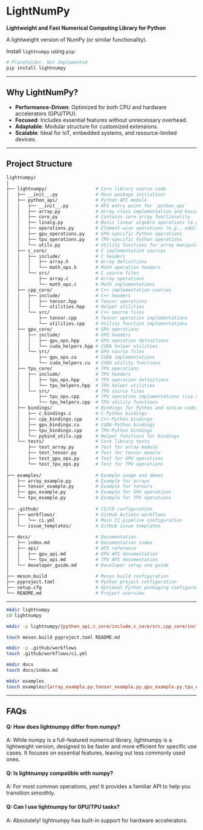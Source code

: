 # LightNumPy

**Lightweight and Fast Numerical Computing Library for Python**

A lightweight version of NumPy (or similar functionality).

Install `lightnumpy` using `pip`:

```bash
# Placeholder, Not Implemented
pip install lightnumpy
```

---

## Why LightNumPy?
- **Performance-Driven**: Optimized for both CPU and hardware accelerators (GPU/TPU).
- **Focused**: Includes essential features without unnecessary overhead.
- **Adaptable**: Modular structure for customized extensions.
- **Scalable**: Ideal for IoT, embedded systems, and resource-limited devices.

---

## Project Structure

```sh
lightnumpy/  
│  
├── lightnumpy/                  # Core library source code  
│   ├── __init__.py              # Main package initializer  
│   ├── python_api/              # Python API module  
│   │   ├── __init__.py          # API entry point for `python_api`  
│   │   ├── array.py             # Array class implementation and basic methods
│   │   ├── core.py              # Contains core array functionality
│   │   ├── linalg.py            # Basic linear algebra operations (e.g., dot, transpose)
│   │   ├── operations.py        # Element-wise operations (e.g., addition, multiplication) (CPU, GPU, TPU)  
│   │   ├── gpu_operations.py    # GPU-specific Python operations  
│   │   ├── tpu_operations.py    # TPU-specific Python operations  
│   │   └── utils.py             # Utility functions for array manipulation
│   ├── c_core/                  # C implementation sources  
│   │   ├── include/             # C headers  
│   │   │   ├── array.h          # Array definitions  
│   │   │   └── math_ops.h       # Math operation headers  
│   │   └── src/                 # C source files  
│   │       ├── array.c          # Array operations  
│   │       └── math_ops.c       # Math implementations  
│   ├── cpp_core/                # C++ implementation sources  
│   │   ├── include/             # C++ headers  
│   │   │   ├── tensor.hpp       # Tensor operations  
│   │   │   └── utilities.hpp    # Helper utilities  
│   │   └── src/                 # C++ source files  
│   │       ├── tensor.cpp       # Tensor operation implementations  
│   │       └── utilities.cpp    # Utility function implementations  
│   ├── gpu_core/                # GPU operations  
│   │   ├── include/             # GPU headers  
│   │   │   ├── gpu_ops.hpp      # GPU operation definitions  
│   │   │   └── cuda_helpers.hpp # CUDA helper utilities  
│   │   └── src/                 # GPU source files  
│   │       ├── gpu_ops.cu       # CUDA implementations  
│   │       └── cuda_helpers.cu  # CUDA utility functions  
│   ├── tpu_core/                # TPU operations  
│   │   ├── include/             # TPU headers  
│   │   │   ├── tpu_ops.hpp      # TPU operation definitions  
│   │   │   └── tpu_helpers.hpp  # TPU helper utilities  
│   │   └── src/                 # TPU source files  
│   │       ├── tpu_ops.cpp      # TPU operation implementations (via XLA)  
│   │       └── tpu_helpers.cpp  # TPU utility functions  
│   ├── bindings/                # Bindings for Python and native code  
│   │   ├── c_bindings.c         # C-Python bindings  
│   │   ├── cpp_bindings.cpp     # C++-Python bindings  
│   │   ├── gpu_bindings.cu      # CUDA-Python bindings  
│   │   ├── tpu_bindings.cpp     # TPU-Python bindings  
│   │   └── pybind_utils.cpp     # Helper functions for bindings  
│   └── tests/                   # Core library tests  
│       ├── test_array.py        # Test for array module  
│       ├── test_tensor.py       # Test for tensor module  
│       ├── test_gpu_ops.py      # Test for GPU operations  
│       └── test_tpu_ops.py      # Test for TPU operations  
│  
├── examples/                    # Example usage and demos  
│   ├── array_example.py         # Example for arrays  
│   ├── tensor_example.py        # Example for tensors  
│   ├── gpu_example.py           # Example for GPU operations  
│   └── tpu_example.py           # Example for TPU operations  
│  
├── .github/                     # CI/CD configuration  
│   ├── workflows/               # GitHub Actions workflows  
│   │   └── ci.yml               # Main CI pipeline configuration  
│   └── issue_templates/         # GitHub issue templates  
│  
├── docs/                        # Documentation  
│   ├── index.md                 # Documentation index  
│   ├── api/                     # API reference  
│   │   ├── gpu_api.md           # GPU API documentation  
│   │   └── tpu_api.md           # TPU API documentation  
│   └── developer_guide.md       # Developer setup and guide  
│  
├── meson.build                  # Meson build configuration  
├── pyproject.toml               # Python project configuration  
├── setup.cfg                    # Optional Python packaging configuration  
└── README.md                    # Project overview  
```


---

```sh
mkdir lightnumpy
cd lightnumpy

mkdir -p lightnumpy/{python_api,c_core/include,c_core/src,cpp_core/include,cpp_core/src,gpu_core/include,gpu_core/src,tpu_core/include,tpu_core/src,bindings,tests}

touch meson.build pyproject.toml README.md

mkdir -p .github/workflows
touch .github/workflows/ci.yml

mkdir docs
touch docs/index.md

mkdir examples
touch examples/{array_example.py,tensor_example.py,gpu_example.py,tpu_example.py}
```
---

## FAQs

#### Q: How does lightnumpy differ from numpy?
A: While numpy is a full-featured numerical library, lightnumpy is a lightweight version, designed to be faster and more efficient for specific use cases. It focuses on essential features, leaving out less commonly used ones.

#### Q: Is lightnumpy compatible with numpy?

A: For most common operations, yes! It provides a familiar API to help you transition smoothly.

#### Q: Can I use lightnumpy for GPU/TPU tasks?

A: Absolutely! lightnumpy has built-in support for hardware accelerators.


